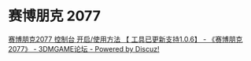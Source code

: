# 赛博朋克 2077

[赛博朋克2077 控制台 开启/使用方法 【 工具已更新支持1.0.6】 - 《赛博朋克2077》 - 3DMGAME论坛 - Powered by Discuz!](https://bbs.3dmgame.com/thread-6109374-1-1.html)

